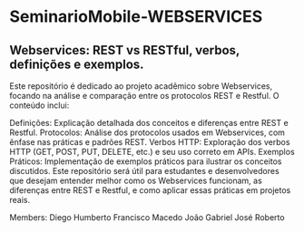 # SeminarioMobile-WEBSERVICES
## Webservices: REST vs RESTful, verbos, definições e exemplos. 

Este repositório é dedicado ao projeto acadêmico sobre Webservices, focando na análise e comparação entre os protocolos REST e Restful. O conteúdo inclui:

Definições: Explicação detalhada dos conceitos e diferenças entre REST e Restful.
Protocolos: Análise dos protocolos usados em Webservices, com ênfase nas práticas e padrões REST.
Verbos HTTP: Exploração dos verbos HTTP (GET, POST, PUT, DELETE, etc.) e seu uso correto em APIs.
Exemplos Práticos: Implementação de exemplos práticos para ilustrar os conceitos discutidos.
Este repositório será útil para estudantes e desenvolvedores que desejam entender melhor como os Webservices funcionam, as diferenças entre REST e Restful, e como aplicar essas práticas em projetos reais.


Members: 
Diego Humberto
Francisco Macedo
João Gabriel
José Roberto
